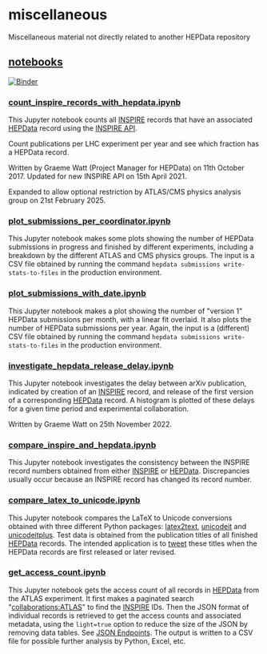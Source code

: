 # miscellaneous
Miscellaneous material not directly related to another HEPData repository

## [notebooks](notebooks)

[![Binder](https://mybinder.org/badge.svg)](https://mybinder.org/v2/gh/HEPData/miscellaneous/main?filepath=notebooks)

### [count_inspire_records_with_hepdata.ipynb](notebooks/count_inspire_records_with_hepdata.ipynb)

This Jupyter notebook counts all [INSPIRE](https://inspirehep.net) records
that have an associated [HEPData](https://www.hepdata.net) record using the
[INSPIRE API](https://github.com/inspirehep/rest-api-doc).

Count publications per LHC experiment per year and see which fraction
has a HEPData record.

Written by Graeme Watt (Project Manager for HEPData) on 11th October 2017.
Updated for new INSPIRE API on 15th April 2021.

Expanded to allow optional restriction by ATLAS/CMS physics analysis group
on 21st February 2025.

### [plot_submissions_per_coordinator.ipynb](notebooks/plot_submissions_per_coordinator.ipynb)

This Jupyter notebook makes some plots showing the number of HEPData
submissions in progress and finished by different experiments, including
a breakdown by the different ATLAS and CMS physics groups.  The input is
a CSV file obtained by running the command
`hepdata submissions write-stats-to-files`
in the production environment.

### [plot_submissions_with_date.ipynb](notebooks/plot_submissions_with_date.ipynb)

This Jupyter notebook makes a plot showing the number of "version 1"
HEPData submissions per month, with a linear fit overlaid.  It also plots
the number of HEPData submissions per year.  Again, the
input is a (different) CSV file obtained by running the command
`hepdata submissions write-stats-to-files`
in the production environment.

### [investigate_hepdata_release_delay.ipynb](notebooks/investigate_hepdata_release_delay.ipynb)

This Jupyter notebook investigates the delay between arXiv publication, indicated by creation of
an [INSPIRE](https://inspirehep.net) record, and release of the first version of a corresponding
[HEPData](https://www.hepdata.net) record.  A histogram is plotted of these delays for a given
time period and experimental collaboration.

Written by Graeme Watt on 25th November 2022.

### [compare_inspire_and_hepdata.ipynb](notebooks/compare_inspire_and_hepdata.ipynb)

This Jupyter notebook investigates the consistency between the INSPIRE record numbers obtained from
either [INSPIRE](https://inspirehep.net) or [HEPData](https://www.hepdata.net).  Discrepancies usually
occur because an INSPIRE record has changed its record number.

### [compare_latex_to_unicode.ipynb](notebooks/compare_latex_to_unicode.ipynb)

This Jupyter notebook compares the LaTeX to Unicode conversions obtained with three different Python packages:
[latex2text](https://pylatexenc.readthedocs.io/en/latest/latex2text/),
[unicodeit](https://github.com/svenkreiss/unicodeit) and
[unicodeitplus](https://github.com/HDembinski/unicodeitplus).
Test data is obtained from the publication titles of all finished [HEPData](https://hepdata.net) records.
The intended application is to [tweet](https://twitter.com/HEPData) these titles when the HEPData records
are first released or later revised.

### [get_access_count.ipynb](notebooks/get_access_count.ipynb)

This Jupyter notebook gets the access count of all records in [HEPData](https://www.hepdata.net/) from the
ATLAS experiment.  It first makes a paginated search
"[collaborations:ATLAS](https://www.hepdata.net/search/?q=collaborations%3AATLAS&sort_by=date)"
to find the [INSPIRE](https://inspirehep.net) IDs.  Then the JSON format of individual records is retrieved
to get the access counts and associated metadata, using the `light=true` option to reduce the size of the
JSON by removing data tables.  See [JSON Endpoints](https://www.hepdata.net/formats#json_endpoints).  The output
is written to a CSV file for possible further analysis by Python, Excel, etc.